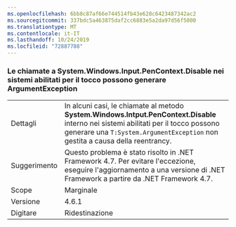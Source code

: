 ```yaml
---
ms.openlocfilehash: 6bb8c87af66e744514fb43e628c6423487342ac2
ms.sourcegitcommit: 337bdc5a463875daf2cc6883e5a2da97d56f5000
ms.translationtype: MT
ms.contentlocale: it-IT
ms.lasthandoff: 10/24/2019
ms.locfileid: "72887788"
---
```

### <a name="calls-to-systemwindowsinputpencontextdisable-on-touch-enabled-systems-may-throw-an-argumentexception"></a>Le chiamate a System.Windows.Input.PenContext.Disable nei sistemi abilitati per il tocco possono generare ArgumentException

|   |   |
|---|---|
|Dettagli|In alcuni casi, le chiamate al metodo **System.Windows.Intput.PenContext.Disable** interno nei sistemi abilitati per il tocco possono generare una <code>T:System.ArgumentException</code> non gestita a causa della reentrancy.|
|Suggerimento|Questo problema è stato risolto in .NET Framework 4.7. Per evitare l'eccezione, eseguire l'aggiornamento a una versione di .NET Framework a partire da .NET Framework 4.7.|
|Scope|Marginale|
|Versione|4.6.1|
|Digitare|Ridestinazione|
